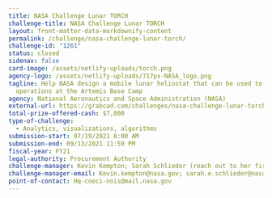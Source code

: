 ```yaml
---
title: NASA Challenge Lunar TORCH
challenge-title: NASA Challenge Lunar TORCH
layout: front-matter-data-markdownify-content
permalink: /challenge/nasa-challenge-lunar-torch/
challenge-id: "1261"
status: closed
sidenav: false
card-image: /assets/netlify-uploads/torch.png
agency-logo: /assets/netlify-uploads/717px-NASA_logo.png
tagline: Help NASA design a mobile lunar heliostat that can be used to support
  operations at the Artemis Base Camp
agency: National Aeronautics and Space Administration (NASA)
external-url: https://grabcad.com/challenges/nasa-challenge-lunar-torch
total-prize-offered-cash: $7,000
type-of-challenge:
  - Analytics, visualizations, algorithms
submission-start: 07/19/2021 8:00 AM
submission-end: 09/13/2021 11:59 PM
fiscal-year: FY21
legal-authority: Procurement Authority
challenge-manager: Kevin Kempton; Sarah Schlieder (reach out to her first)
challenge-manager-email: Kevin.kempton@nasa.gov; sarah.e.schlieder@nasa.gov
point-of-contact: Hq-coeci-nois@mail.nasa.gov
---
```

